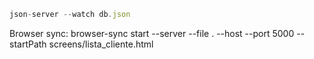 ```js
json-server --watch db.json
```

<!-- Este es otra opcion para cuando tienes problemas con Live Server -->

Browser sync: browser-sync start --server --file . --host --port 5000 --startPath screens/lista_cliente.html
